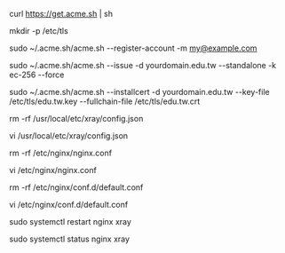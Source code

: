 curl  https://get.acme.sh | sh 

mkdir -p /etc/tls

sudo ~/.acme.sh/acme.sh --register-account -m my@example.com

sudo ~/.acme.sh/acme.sh --issue -d yourdomain.edu.tw --standalone -k ec-256 --force

sudo ~/.acme.sh/acme.sh --installcert -d yourdomain.edu.tw --key-file /etc/tls/edu.tw.key --fullchain-file /etc/tls/edu.tw.crt




rm -rf /usr/local/etc/xray/config.json

vi /usr/local/etc/xray/config.json


rm -rf /etc/nginx/nginx.conf

vi /etc/nginx/nginx.conf


rm -rf /etc/nginx/conf.d/default.conf

vi /etc/nginx/conf.d/default.conf


sudo systemctl restart nginx xray

sudo systemctl status nginx xray

